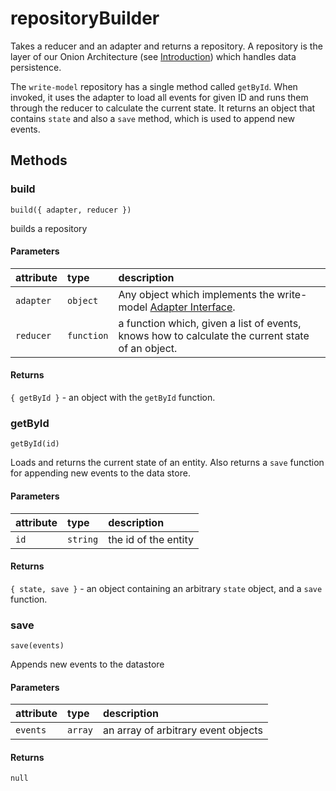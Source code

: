 # repositoryBuilder

Takes a reducer and an adapter and returns a repository. A repository is the layer of our Onion Architecture \(see [Introduction](../../#event-sourcing-es)\) which handles data persistence.

The `write-model` repository has a single method called `getById`. When invoked, it uses the adapter to load all events for given ID and runs them through the reducer to calculate the current state. It returns an object that contains `state` and also a `save` method, which is used to append new events.

## Methods

### build

`build({ adapter, reducer })` 

builds a repository 

#### Parameters

| attribute | type | description |
| :--- | :--- | :--- |
| `adapter` | `object` | Any object which implements the write-model [Adapter Interface](../../advanced/repository/). |
| `reducer` | `function` | a function which, given a list of events, knows how to calculate the current state of an object. |

#### Returns

`{ getById }` - an object with the `getById` function.

### getById

`getById(id)` 

Loads and returns the current state of an entity. Also returns a `save` function for appending new events to the data store.

#### Parameters

| attribute | type | description |
| :--- | :--- | :--- |
| `id` | `string` | the id of the entity |

#### Returns

`{ state, save }` - an object containing an arbitrary `state` object, and a `save` function.

### save

`save(events)` 

Appends new events to the datastore

#### Parameters

| attribute | type | description |
| :--- | :--- | :--- |
| `events` | `array` | an array of arbitrary event objects |

#### Returns

`null`

